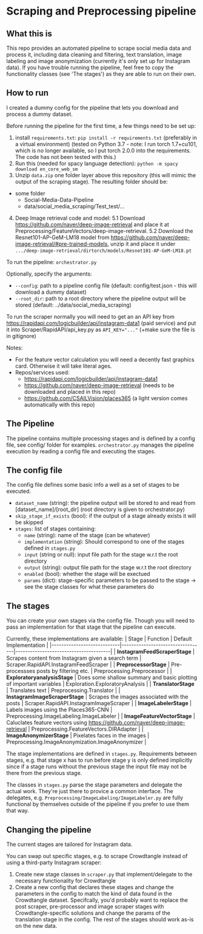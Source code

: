 # Scraping and Preprocessing pipeline

## What this is 
This repo provides an automated pipeline to scrape social media data and process it, including data cleaning and filtering, text translation, image labeling and image anonymization (currently it's only set up for Instagram data). If you have trouble running the pipeline, feel free to copy the functionality classes (see 'The stages') as they are able to run on their own.

## How to run
I created a dummy config for the pipeline that lets you download and process a dummy dataset.

Before running the pipeline for the first time, a few things need to be set up:
1. install `requirements.txt`: `pip install -r requirements.txt` (preferably in a virtual environment) (tested on Python 3.7 - note: I run torch 1.7+cu101, which is no longer available, so I put torch 2.0.0 into the requirements. The code has not been tested with this.)
2. Run this (needed for spacy language detection): `python -m spacy download en_core_web_sm`
3. Unzip `data.zip` one folder layer above this repository (this will mimic the output of the scraping stage). The resulting folder should be:
 - some folder
	- Social-Media-Data-Pipeline
	- data/social_media_scraping/Test_test/...
4. Deep Image retrieval code and model:
	5.1 Download https://github.com/naver/deep-image-retrieval and place it at Preprocessing/FeatureVectors/deep-image-retrieval.
	5.2 Download the Resnet101-AP-GeM-LM18 model from https://github.com/naver/deep-image-retrieval/#pre-trained-models, unzip it and place it under `.../deep-image-retrieval/dirtorch/models/Resnet101-AP-GeM-LM18.pt`

To run the pipeline: `orchestrator.py`

Optionally, specify the arguments:
  - `--config`: path to a pipeline config file (default: config/test.json - this will download a dummy dataset)
  - `--root_dir`: path to a root directory where the pipeline output will be stored (default: ../data/social_media_scraping)

To run the scraper normally you will need to get an an API key from https://rapidapi.com/logicbuilder/api/instagram-data1 (paid service) and put it into Scraper/RapidAPI/api_key.py as `API_KEY="..."` (+make sure the file is in gitignore)

Notes:
- For the feature vector calculation you will need a decently fast graphics card. Otherwise it will take literal ages.
- Repos/services used:
	- https://rapidapi.com/logicbuilder/api/instagram-data1
	- https://github.com/naver/deep-image-retrieval (needs to be downloaded and placed in this repo)
	- https://github.com/CSAILVision/places365 (a light version comes automatically with this repo)

## The Pipeline
The pipeline contains multiple processing stages and is defined by a config file, see config/ folder for examples.
`orchestrator.py` manages the pipeline execution by reading a config file and executing the stages.

## The config file
The config file defines some basic info a well as a set of stages to be executed.
- `dataset_name` (string): the pipeline output will be stored to and read from [dataset_name]/[root_dir] (root directory is given to orchestrator.py)
- `skip_stage_if_exists` (bool): if the output of a stage already exists it will be skipped
- `stages`: list of stages containing:
	- `name` (string): name of the stage (can be whatever)
	- `implementation` (string): Should correspond to one of the stages defined in `stages.py`
	- `input` (string or null): input file path for the stage w.r.t the root directory 
	- `output` (string): output file path for the stage w.r.t the root directory 
	- `enabled` (bool): whether the stage will be exectued
	- `params` (dict): stage-specific parameters to be passed to the stage -> see the stage classes for what these parameters do
 
## The stages

You can create your own stages via the config file. Though you will need to pass an implementation for that stage that the pipeline can execute.

Currently, these implementations are available:
| Stage                      | Function                                                                       | Default Implementation                                                                       |
|----------------------------|----------------------------------|---------------------------------------|
| **InstagramFeedScraperStage**  | Scrapes content from Instagram given a search term                             | Scraper.RapidAPI.InstagramFeedScraper |
| **PreprocessorStage**          | Pre-processses posts by filtering etc.                                         | Preprocessing.Preprocessor |
| **ExploratoryanalysisStage**   | Does some shallow summary and basic plotting of important variables            | Exploration.ExploratoryAnalysis |
| **TranslatorStage**            | Translates text                                                                | Preprocessing.Translator |
| **InstagramImageScraperStage** | Scrapes the images associated with the posts                                   | Scraper.RapidAPI.InstagramImageScraper |
| **ImageLabelerStage**          | Labels images using the Places365-CNN                                          | Preprocessing.ImageLabeling.ImageLabeler |
| **ImageFeatureVectorStage**    | Caluclates feature vectors using https://github.com/naver/deep-image-retrieval | Preprocessing.FeatureVectors.DIRAdapter |
| **ImageAnonymizerStage**       | Pixelates faces in the images                                                  | Preprocessing.ImageAnonymization.ImageAnonymizer |

The stage implementations are defined in `stages.py`.
Requirements between stages, e.g. that stage x has to run before stage y is only defined implicitly since if a stage runs without the previous stage the input file may not be there from the previous stage.

The classes in `stages.py` parse the stage parameters and delegate the actual work. They're just there to provice a common interface.
The delegates, e.g. `Preprocessing/ImageLabeling/ImageLabeler.py` are fully functional by themselves outside of the pipeline if you prefer to use them that way.

## Changing the pipeline

The current stages are tailored for Instagram data.

You can swap out specific stages, e.g. to scrape Crowdtangle instead of using a third-party Instagram scraper:
1. Create new stage classes in `scraper.py` that implement/delegate to the necessary functionality for Crowdtangle
2. Create a new config that declares these stages and change the parameters in the config to match the kind of data found in the Crowdtangle dataset.
Specifcally, you'd probably want to replace the post scraper, pre-processor and image scraper stages with Crowdtangle-specific solutions and change the params of the translation stage in the config. The rest of the stages should work as-is on the new data.